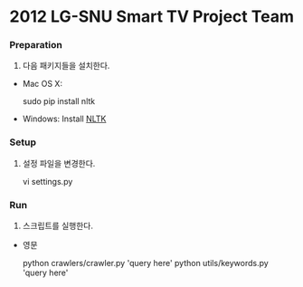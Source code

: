 2012 LG-SNU Smart TV Project Team
=================================

### Preparation

1. 다음 패키지들을 설치한다.
- Mac OS X:

    sudo pip install nltk
    
- Windows: Install [NLTK](http://nltk.org/install.html) 

### Setup

1. 설정 파일을 변경한다.

    vi settings.py

### Run

1. 스크립트를 실행한다.
- 영문
    
    python crawlers/crawler.py 'query here'
	python utils/keywords.py 'query here'

